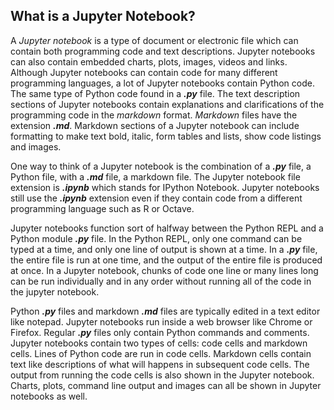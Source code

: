 
## What is a Jupyter Notebook?
A _Jupyter notebook_ is a type of document or electronic file which can contain both programming code and text descriptions. Jupyter notebooks can also contain embedded charts, plots, images, videos and links. Although Jupyter notebooks can contain code for many different programming languages, a lot of Jupyter notebooks contain Python code. The same type of Python code found in a **_.py_** file. The text description sections of Jupyter notebooks contain explanations and clarifications of the programming code in the _markdown_ format. _Markdown_ files have the extension **_.md_**. Markdown sections of a Jupyter notebook can include formatting to make text bold, italic, form tables and lists, show code listings and images.

One way to think of a Jupyter notebook is the combination of a **_.py_** file, a Python file, with a **_.md_** file, a markdown file. The Jupyter notebook file extension is **_.ipynb_** which stands for IPython Notebook. Jupyter notebooks still use the **_.ipynb_** extension even if they contain code from a different programming language such as R or Octave.

Jupyter notebooks function sort of halfway between the Python REPL and a Python module **_.py_** file. In the Python REPL, only one command can be typed at a time, and only one line of output is shown at a time. In a **_.py_** file, the entire file is run at one time, and the output of the entire file is produced at once. In a Jupyter notebook, chunks of code one line or many lines long can be run individually and in any order without running all of the code in the jupyter notebook.

Python **_.py_** files and markdown **_.md_** files are typically edited in a text editor like notepad. Jupyter notebooks run inside a web browser like Chrome or Firefox. Regular **_.py_** files only contain Python commands and comments. Jupyter notebooks contain two types of cells: code cells and markdown cells. Lines of Python code are run in code cells. Markdown cells contain text like descriptions of what will happens in subsequent code cells. The output from running the code cells is also shown in the Jupyter notebook. Charts, plots, command line output and images can all be shown in Jupyter notebooks as well.
 

